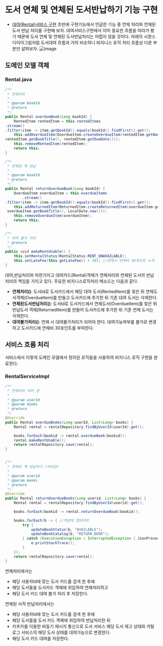 # 도서 연체 및 연체된 도서반납하기 기능 구현


- [대여(Rental)서비스 구현](/contents/jhipster_businesslogic.md) 초반에 구현기능에서 언급한 기능 중 연체 처리와 연체된 도서 반납 처리를 구현해 보자.
대여서비스구현에서 이미 중요한 흐름을 따라가 봤기 때문에 도서 연체 및 연체된 도서반납처리는 어렵지 않을 것이다. 
아래의 시퀀스 다이어그림처럼 도서대여 흐름과  거의 비슷하니 비지니스 로직 처리 흐름상 다른 부분만 살펴보자. 
![image](https://user-images.githubusercontent.com/15258916/87248578-1fbef180-c495-11ea-90c2-cf3b6b399a38.png)

## 도메인 모델 객체
### Rental.java
```java
/**
 * 연체처리
 *
 * @param bookId
 * @return
 */
public Rental overdueBook(Long bookId) {
    RentedItem rentedItem = this.rentedItems
.stream()
.filter(item -> item.getBookId().equals(bookId)).findFirst().get();
    this.addOverdueItem(OverdueItem.createOverdueItem(rentedItem.getBookId(), 
rentedItem.getBookTitle(), rentedItem.getDueDate()));
    this.removeRentedItem(rentedItem);
    return this;
}

/**
 * 연체된 책 반납
 *
 * @param bookId
 * @return
 */
public Rental returnOverdueBook(Long bookId) {
    OverdueItem overdueItem = this.overdueItems
        .stream()
.filter(item -> item.getBookId().equals(bookId)).findFirst().get();
    this.addReturnedItem(ReturnedItem.createReturnedItem(overdueItem.getBookId(),
 overdueItem.getBookTitle(), LocalDate.now()));
    this.removeOverdueItem(overdueItem);
    return this;
}

/**
 * 대여 불가 처리
 * @return
 */
public void makeRentUnable() {
    this.setRentalStatus(RentalStatus.RENT_UNAVAILABLE);
    this.setLateFee(this.getLateFee() + 30); //연체시 연체비 30포인트 누적
}

```
대여,반납처리와 마찬가지고 대여카드(Rental)객체가 연체처리와 연체된 도서의 반납처리의 책임을 가지고 있다. 주요한 비지니스로직처리 메소드는 다음과 같다.
- **연체처리()**: 도서Id로 도서카드에서 해당 대여 도서(RentedItem)를 찾은 뒤 연체도서객체(OverdueItem)를 만들고 도서카드에 추가한 뒤 기존 대여 도서는 삭제한다.
- **연체된도서반납처리()**: 도서Id로 도서카드에서 연체도서(OverdueItem)를 찾은 뒤 반납도서 객체(ReturnedItem)를 만들어 도서카드에 추가한 뒤 기존 연체 도서는 삭제한다. 
- **대여불가처리()**: 연체 시 대여불가처리가 되어야 한다. 대여가능여부를 불가로 변경하고 도서카드에 연체비 30포인트를 부여한다.

## 서비스 흐름 처리 
서비스에서 이렇게 도메인 모델에서 정의된 로직들을 사용하여 비지니스 로직 구현을 완료한다.

### RentalServiceImpl
```java
/**
 * 연체처리 여러 권
 *
 * @param userId
 * @param books
 * @return
 */
@Override
public Rental overdueBooks(Long userId, List<Long> books) {
    Rental rental = rentalRepository.findByUserId(userId).get();

    books.forEach(bookid -> rental.overdueBook(bookid));
    rental.makeRentUnable();
    return rentalRepository.save(rental);
}


/**
 * 연체된 책 반납하기 (여러권)
 *
 * @param userid
 * @param books
 * @return
 */
@Override
public Rental returnOverdueBooks(Long userid, List<Long> books) {
    Rental rental = rentalRepository.findByUserId(userid).get();

    books.forEach(bookid -> rental.returnOverdueBook(bookid));

    books.forEach(b -> { //책상태 업데이트
        try {
            updateBookStatus(b, "AVAILABLE");
            updateBookCatalog(b, "RETURN_BOOK");
        } catch (ExecutionException | InterruptedException | JsonProcessingException e) {
            e.printStackTrace();
        }
    });
    return rentalRepository.save(rental);
}
```
연체처리에서는
- 해당 사용자Id에 맞는 도서 카드를 검색 한 후에
- 해당 도서들을 도서카드 객체에 위임하여 연체처리하고
- 해당 도서 카드 대여 불가 처리 후 저장한다.

연체된 서적 반납처리에서는 
- 해당 사용자Id에 맞는 도서 카드를 검색 한 후에
- 해당 도서들을 도서 카드 객체에 위임하여 반납처리한 뒤
- 카프카를 이용한 비동기 메시지 통신으로 도서 서비스 해당 도서 재고 상태와 카탈로그 서비스의 해당 도서 상태를 대여가능으로 변경한다.
- 해당 도서 카드 대여를 저장한다.

